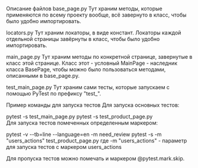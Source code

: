 Описание файлов
base_page.py
Тут храним методы, которые применяются по всему проекту вообще, всё завернуто в класс, чтобы было удобно импортировать.

locators.py
Тут храним локаторы, в виде констант. Локаторы каждой отдельной страницы завёрнуты в класс, чтобы было удобно импортировать.

main_page.py
Тут храним методы по конкретной странице, завернутые в класс этой странице. Класс этот - условный MainPage - наследник класса BasePage, чтобы можно было пользоваться методами, описанными в base_page.py.

test_main_page.py
Тут храним сами тесты, которые запускаем с помощью PyTest по префиксу "test_".

Пример команды для запуска тестов
Для запуска основных тестов:

pytest -s test_main_page.py
pytest -s test_product_page.py  
Для запуска тестов помеченных определенным маркером:

pytest -v --tb=line --language=en -m need_review
pytest -s -m "users_actions" test_product_page.py
где -m "users_actions" - параметр для запуска тестов с маркером users_actions

Для пропуска тестов можно помечать и маркером @pytest.mark.skip.
